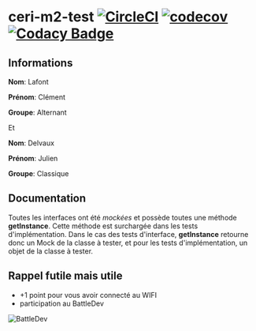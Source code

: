 # ceri-m2-test [![CircleCI](https://circleci.com/gh/johnrazeur/ceri-m1-test-2017.svg?style=svg)](https://circleci.com/gh/johnrazeur/ceri-m1-test-2017) [![codecov](https://codecov.io/gh/johnrazeur/ceri-m1-test-2017/branch/master/graph/badge.svg)](https://codecov.io/gh/johnrazeur/ceri-m1-test-2017)[![Codacy Badge](https://api.codacy.com/project/badge/Grade/3bc79365c7ab43e5917db9f5d9b7e1e1)](https://www.codacy.com/app/johnrazeur/ceri-m1-test-2017?utm_source=github.com&amp;utm_medium=referral&amp;utm_content=johnrazeur/ceri-m1-test-2017&amp;utm_campaign=Badge_Grade)

## Informations

**Nom**: Lafont

**Prénom**: Clément

**Groupe**: Alternant

Et

**Nom**: Delvaux

**Prénom**: Julien

**Groupe**: Classique

## Documentation

Toutes les interfaces ont été *mockées* et possède toutes une méthode **getInstance**.
Cette méthode est surchargée dans les tests d'implémentation. Dans le cas des tests d'interface, **getInstance**
retourne donc un Mock de la classe à tester, et pour les tests d'implémentation, un objet de la classe à tester.

## Rappel futile mais utile

+ +1 point pour vous avoir connecté au WIFI
+ participation au BattleDev

![BattleDev](https://i.imgur.com/HQhysWy.png)
